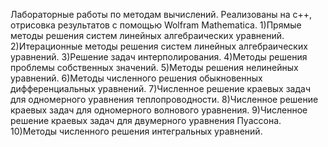 Лабораторные работы по методам вычислений. Реализованы на c++, отрисовка результатов с помощью Wolfram Mathematica.
1)Прямые методы решения систем линейных алгебраических уравнений.
2)Итерационные методы решения систем линейных алгебраических уравнений.
3)Решение задач интерполирования.
4)Методы решения проблемы собственных значений.
5)Методы решения нелинейных уравнений.
6)Методы численного решения обыкновенных дифференциальных уравнений.
7)Численное решение краевых задач для одномерного уравнения теплопроводности.
8)Численное решение краевых задач для одномерного волнового уравнения.
9)Численное решение краевых задач для двумерного уравнения Пуассона.
10)Методы численного решения интегральных уравнений.
